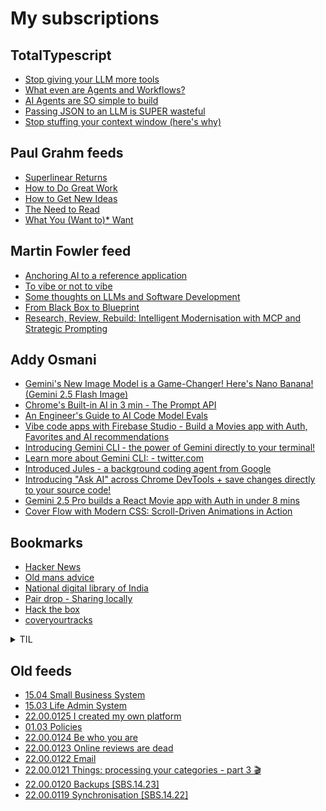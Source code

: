 # My subscriptions

## TotalTypescript

<!-- TotalTypescript:START -->
- [Stop giving your LLM more tools](https://www.youtube.com/shorts/_1KrC_5Xv4s)
- [What even are Agents and Workflows?](https://www.youtube.com/shorts/kDnxr8W-bdE)
- [AI Agents are SO simple to build](https://www.youtube.com/shorts/VxDNUKw83PY)
- [Passing JSON to an LLM is SUPER wasteful](https://www.youtube.com/shorts/YjPD9Alf1co)
- [Stop stuffing your context window &lpar;here&#39;s why&rpar;](https://www.youtube.com/shorts/9P36wMntNSI)
<!-- TotalTypescript:END -->

## Paul Grahm feeds

<!-- paulgraham:START -->
- [Superlinear Returns](http://www.paulgraham.com/superlinear.html)
- [How to Do Great Work](http://www.paulgraham.com/greatwork.html)
- [How to Get New Ideas](http://www.paulgraham.com/getideas.html)
- [The Need to Read](http://www.paulgraham.com/read.html)
- [What You &lpar;Want to&rpar;* Want](http://www.paulgraham.com/want.html)
<!-- paulgraham:END -->

## Martin Fowler feed

<!-- martinfowler:START -->
- [Anchoring AI to a reference application](https://martinfowler.com/articles/exploring-gen-ai/anchoring-to-reference.html)
- [To vibe or not to vibe](https://martinfowler.com/articles/exploring-gen-ai/to-vibe-or-not-vibe.html)
- [Some thoughts on LLMs and Software Development](https://martinfowler.com/articles/202508-ai-thoughts.html)
- [From Black Box to Blueprint](https://martinfowler.com/articles/black-box-to-blueprint.html)
- [Research, Review, Rebuild: Intelligent Modernisation with MCP and Strategic Prompting](https://martinfowler.com/articles/research-review-rebuild.html)
<!-- martinfowler:END -->

## Addy Osmani

<!-- addyo:START -->
- [Gemini&#39;s New Image Model is a Game-Changer! Here&#39;s Nano Banana! &lpar;Gemini 2.5 Flash Image&rpar;](https://www.youtube.com/watch?v=wXYQEaWM-rw)
- [Chrome&#39;s Built-in AI in 3 min - The Prompt API](https://www.youtube.com/watch?v=YkUcxX49Rqw)
- [An Engineer&#39;s Guide to AI Code Model Evals](https://addyosmani.com/blog/ai-evals/)
- [Vibe code apps with Firebase Studio - Build a Movies app with Auth, Favorites and AI recommendations](https://www.youtube.com/watch?v=kyKPljNvuac)
- [Introducing Gemini CLI - the power of Gemini directly to your terminal!](https://www.youtube.com/watch?v=eyYmFAFxiJ4)
- [Learn more about Gemini CLI: - twitter.com](https://news.google.com/rss/articles/CBMiaEFVX3lxTE1SOUItZnAwdlhfOEhTVHQ3SWZ6NGQ1bEtscUxXMGs0ZG1Sd0lxY2tMRldxRGFwZGhSZmFDVTh1Q2tVMGtvVV82cUF5QlpMbmFRVF9BVnFLZzRDREc3WHhocElsY1VVd215?oc=5)
- [Introduced Jules - a background coding agent from Google](https://www.youtube.com/watch?v=Fm6MQpzwhwA)
- [Introducing &quot;Ask AI&quot; across Chrome DevTools + save changes directly to your source code!](https://www.youtube.com/watch?v=NfvFpdjWb0Y)
- [Gemini 2.5 Pro builds a React Movie app with Auth in under 8 mins](https://www.youtube.com/watch?v=PIZVMiUOucY)
- [Cover Flow with Modern CSS: Scroll-Driven Animations in Action](https://addyosmani.com/blog/coverflow/)
<!-- addyo:END -->


## Bookmarks

- [Hacker News](https://news.ycombinator.com/)
- [Old mans advice](https://www.youtube.com/watch?v=9fvETktnaRw)
- [National digital library of India](https://ndl.iitkgp.ac.in/)
- [Pair drop - Sharing locally](https://pairdrop.net/)
- [Hack the box](https://www.hackthebox.com/hacker)
- [coveryourtracks](https://coveryourtracks.eff.org/learn)

<details>
  <summary>TIL</summary>
  <ul>
    <li><a href="https://developer.mozilla.org/en-US/docs/Web/API/MutationObserver">MutationObserver</a></li>
    <li><a href="https://duckduckgo.com/?q=how+to+keep+work+notes&t=ffab&atb=v393-7&ia=web">How to keep work notes</a></li>
    <li><a href="https://duckduckgo.com/?q=how+to+keep+field+notes+as+software+engineer&t=ffab&atb=v393-7&ia=web">how to keep field notes as software engineer</a></li>
    <li><a href="https://youtube.com/playlist?list=PLSuEQCXg0kFh_4HtZbTGzjhwL1XxBjzuU">Songs Playlist</a></li>
  </ul>
</details>



## Old feeds
<!-- old-sub:START -->
- [15.04 Small Business System](https://johnnydecimal.com/10-19-concepts/15-patterns-templates/15.04-small-business-system/)
- [15.03 Life Admin System](https://johnnydecimal.com/10-19-concepts/15-patterns-templates/15.03-life-admin-system/)
- [22.00.0125 I created my own platform](https://johnnydecimal.com/22.00.0125/)
- [01.03 Policies](https://johnnydecimal.com/00-09-site-administration/01-about/01.03-policies/)
- [22.00.0124 Be who you are](https://johnnydecimal.com/22.00.0124/)
- [22.00.0123 Online reviews are dead](https://johnnydecimal.com/22.00.0123/)
- [22.00.0122 Email](https://johnnydecimal.com/22.00.0122/)
- [22.00.0121 Things: processing your categories - part 3 🎬](https://johnnydecimal.com/22.00.0121/)
- [22.00.0120 Backups [SBS.14.23]](https://johnnydecimal.com/22.00.0120/)
- [22.00.0119 Synchronisation [SBS.14.22]](https://johnnydecimal.com/22.00.0119/)
<!-- old-sub:END -->
